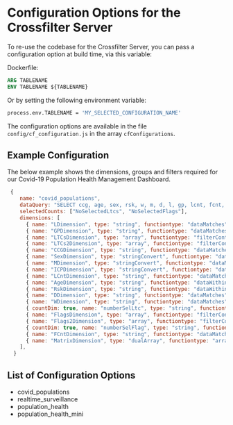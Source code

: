 # Configuration Options for the Crossfilter Server

To re-use the codebase for the Crossfilter Server, you can pass a configuration option at build time, via this variable:

Dockerfile:

```dockerfile
ARG TABLENAME
ENV TABLENAME ${TABLENAME}
```

Or by setting the following environment variable:

```bash
process.env.TABLENAME = 'MY_SELECTED_CONFIGURATION_NAME'
```

The configuration options are available in the file `config/cf_configuration.js` in the array `cfConfigurations`.

## Example Configuration

The below example shows the dimensions, groups and filters required for our Covid-19 Population Health Management Dashboard.

```javascript
 {
    name: "covid_populations",
    dataQuery: "SELECT ccg, age, sex, rsk, w, m, d, l, gp, lcnt, fcnt, ltcs, flags, cr, cv FROM covid_populations;",
    selectedCounts: ["NoSelectedLtcs", "NoSelectedFlags"],
    dimensions: [
      { name: "LDimension", type: "string", functiontype: "dataMatches", tableCol: "l" },
      { name: "GPDimension", type: "string", functiontype: "dataMatches", tableCol: "gp" },
      { name: "LTCsDimension", type: "array", functiontype: "filterContains", tableCol: "ltcs", tableColArr: "LTCs" },
      { name: "LTCs2Dimension", type: "array", functiontype: "filterContains", tableCol: "ltcs", tableColArr: "LTCs" },
      { name: "CCGDimension", type: "string", functiontype: "dataMatches", tableCol: "ccg" },
      { name: "SexDimension", type: "stringConvert", functiontype: "dataMatches", tableCol: "sex", function: convertSex },
      { name: "MDimension", type: "stringConvert", functiontype: "dataMatches", tableCol: "m", function: convertMosType },
      { name: "ICPDimension", type: "stringConvert", functiontype: "dataMatches", tableCol: "ccg", function: convertCCGtoICS },
      { name: "LCntDimension", type: "string", functiontype: "dataMatchesFivePlus", tableCol: "lcnt" },
      { name: "AgeDimension", type: "string", functiontype: "dataWithinRange", tableCol: "age" },
      { name: "RskDimension", type: "string", functiontype: "dataWithinRange", tableCol: "rsk" },
      { name: "DDimension", type: "string", functiontype: "dataMatches", tableCol: "d" },
      { name: "WDimension", type: "string", functiontype: "dataMatches", tableCol: "w" },
      { countDim: true, name: "numberSelLtc", type: "string", functiontype: "dataMatches", tableCol: "NoSelectedLtcs", fieldtoCount: "LTCs2Dimension" },
      { name: "FlagsDimension", type: "array", functiontype: "filterContains", tableCol: "flags", tableColArr: "Flags" },
      { name: "Flags2Dimension", type: "array", functiontype: "filterContains", tableCol: "flags", tableColArr: "Flags" },
      { countDim: true, name: "numberSelFlag", type: "string", functiontype: "dataMatches", tableCol: "NoSelectedFlags", fieldtoCount: "Flags2Dimension" },
      { name: "FCntDimension", type: "string", functiontype: "dataMatchesFivePlus", tableCol: "fcnt" },
      { name: "MatrixDimension", type: "dualArray", functiontype: "arrayFilterContains", tableCol: "cr,cv" },
    ],
  }
```

## List of Configuration Options

- covid_populations
- realtime_surveillance
- population_health
- population_health_mini
